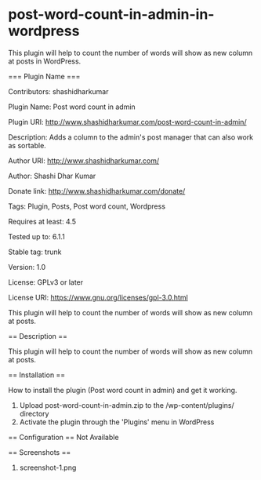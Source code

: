 # post-word-count-in-admin-in-wordpress
This plugin will help to count the number of words will show as new column at posts in WordPress.

=== Plugin Name ===

Contributors: 		shashidharkumar

Plugin Name:       	Post word count in admin

Plugin URI:        	http://www.shashidharkumar.com/post-word-count-in-admin/

Description: 		Adds a column to the admin's post manager that can also work as sortable.

Author URI:        	http://www.shashidharkumar.com/

Author:            	Shashi Dhar Kumar

Donate link: 		http://www.shashidharkumar.com/donate/

Tags: 			    Plugin, Posts, Post word count, Wordpress

Requires at least: 	4.5

Tested up to: 		6.1.1

Stable tag: 		trunk

Version:           	1.0

License: 		    GPLv3 or later

License URI: 		https://www.gnu.org/licenses/gpl-3.0.html

This plugin will help to count the number of words will show as new column at posts.

== Description ==

This plugin will help to count the number of words will show as new column at posts.

== Installation ==

How to install the plugin (Post word count in admin) and get it working.

1. Upload post-word-count-in-admin.zip to the /wp-content/plugins/ directory
2. Activate the plugin through the 'Plugins' menu in WordPress

== Configuration ==
Not Available


== Screenshots ==

1. screenshot-1.png
